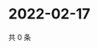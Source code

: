 # 2022-02-17

共 0 条

<!-- BEGIN WEIBO -->
<!-- 最后更新时间 Thu Feb 17 2022 20:23:14 GMT+0800 (China Standard Time) -->

<!-- END WEIBO -->
